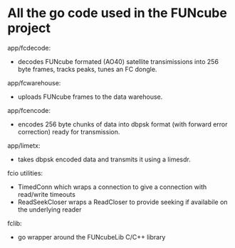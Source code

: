 # All the go code used in the FUNcube project
app/fcdecode:
- decodes FUNcube formated (AO40) satellite transimissions into 256 byte frames, tracks peaks, tunes an FC dongle.

app/fcwarehouse:
- uploads FUNcube frames to the data warehouse.

app/fcencode:
- encodes 256 byte chunks of data into dbpsk format (with forward error correction) ready for transmission.

app/limetx:
- takes dbpsk encoded data and transmits it using a limesdr.

fcio utilities:
- TimedConn which wraps a connection to give a connection with read/write timeouts
- ReadSeekCloser wraps a ReadCloser to provide seeking if availabile on the underlying reader

fclib:
- go wrapper around the FUNcubeLib C/C++ library
